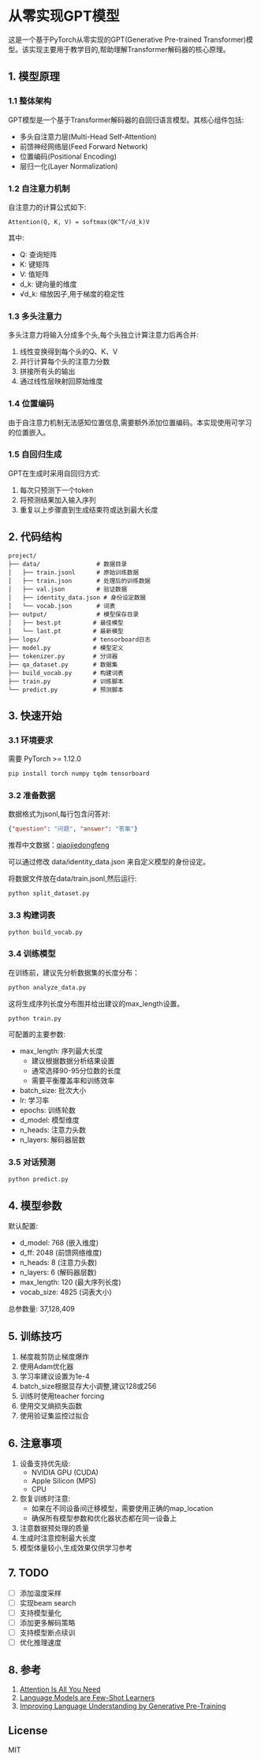 # 从零实现GPT模型

这是一个基于PyTorch从零实现的GPT(Generative Pre-trained Transformer)模型。该实现主要用于教学目的,帮助理解Transformer解码器的核心原理。

## 1. 模型原理

### 1.1 整体架构

GPT模型是一个基于Transformer解码器的自回归语言模型。其核心组件包括:

- 多头自注意力层(Multi-Head Self-Attention)
- 前馈神经网络层(Feed Forward Network)
- 位置编码(Positional Encoding)
- 层归一化(Layer Normalization)

### 1.2 自注意力机制

自注意力的计算公式如下:

```
Attention(Q, K, V) = softmax(QK^T/√d_k)V
```

其中:
- Q: 查询矩阵
- K: 键矩阵  
- V: 值矩阵
- d_k: 键向量的维度
- √d_k: 缩放因子,用于梯度的稳定性

### 1.3 多头注意力

多头注意力将输入分成多个头,每个头独立计算注意力后再合并:

1. 线性变换得到每个头的Q、K、V
2. 并行计算每个头的注意力分数
3. 拼接所有头的输出
4. 通过线性层映射回原始维度

### 1.4 位置编码

由于自注意力机制无法感知位置信息,需要额外添加位置编码。本实现使用可学习的位置嵌入。

### 1.5 自回归生成

GPT在生成时采用自回归方式:
1. 每次只预测下一个token
2. 将预测结果加入输入序列
3. 重复以上步骤直到生成结束符或达到最大长度

## 2. 代码结构

```
project/
├── data/                # 数据目录
│   ├── train.jsonl      # 原始训练数据
│   ├── train.json       # 处理后的训练数据
│   ├── val.json         # 验证数据
│   ├── identity_data.json # 身份设定数据
│   └── vocab.json       # 词表
├── output/              # 模型保存目录
│   ├── best.pt         # 最佳模型
│   └── last.pt         # 最新模型
├── logs/               # tensorboard日志
├── model.py            # 模型定义
├── tokenizer.py        # 分词器
├── qa_dataset.py       # 数据集
├── build_vocab.py      # 构建词表
├── train.py            # 训练脚本
└── predict.py          # 预测脚本
```

## 3. 快速开始

### 3.1 环境要求

需要 PyTorch >= 1.12.0
```bash
pip install torch numpy tqdm tensorboard
```

### 3.2 准备数据

数据格式为jsonl,每行包含问答对:
```json
{"question": "问题", "answer": "答案"}
```

推荐中文数据：[qiaojiedongfeng](https://modelscope.cn/datasets/qiaojiedongfeng/qiaojiedongfeng/files)

可以通过修改 data/identity_data.json 来自定义模型的身份设定。

将数据文件放在data/train.jsonl,然后运行:
```bash
python split_dataset.py
```

### 3.3 构建词表

```bash
python build_vocab.py
```

### 3.4 训练模型

在训练前，建议先分析数据集的长度分布：
```bash
python analyze_data.py
```

这将生成序列长度分布图并给出建议的max_length设置。

```bash
python train.py
```

可配置的主要参数:
- max_length: 序列最大长度
  + 建议根据数据分析结果设置
  + 通常选择90-95分位数的长度
  + 需要平衡覆盖率和训练效率
- batch_size: 批次大小
- lr: 学习率
- epochs: 训练轮数
- d_model: 模型维度
- n_heads: 注意力头数
- n_layers: 解码器层数

### 3.5 对话预测

```bash
python predict.py
```

## 4. 模型参数

默认配置:
- d_model: 768 (嵌入维度)
- d_ff: 2048 (前馈网络维度)
- n_heads: 8 (注意力头数)
- n_layers: 6 (解码器层数)
- max_length: 120 (最大序列长度)
- vocab_size: 4825 (词表大小)

总参数量: 37,128,409

## 5. 训练技巧

1. 梯度裁剪防止梯度爆炸
2. 使用Adam优化器
3. 学习率建议设置为1e-4
4. batch_size根据显存大小调整,建议128或256
5. 训练时使用teacher forcing
6. 使用交叉熵损失函数
7. 使用验证集监控过拟合

## 6. 注意事项

1. 设备支持优先级:
   - NVIDIA GPU (CUDA)
   - Apple Silicon (MPS)
   - CPU
2. 恢复训练时注意:
   - 如果在不同设备间迁移模型，需要使用正确的map_location
   - 确保所有模型参数和优化器状态都在同一设备上
3. 注意数据预处理的质量
4. 生成时注意控制最大长度
5. 模型体量较小,生成效果仅供学习参考

## 7. TODO

- [ ] 添加温度采样
- [ ] 实现beam search
- [ ] 支持模型量化
- [ ] 添加更多解码策略
- [ ] 支持模型断点续训
- [ ] 优化推理速度

## 8. 参考

1. [Attention Is All You Need](https://arxiv.org/abs/1706.03762)
2. [Language Models are Few-Shot Learners](https://arxiv.org/abs/2005.14165)
3. [Improving Language Understanding by Generative Pre-Training](https://cdn.openai.com/research-covers/language-unsupervised/language_understanding_paper.pdf)

## License

MIT
